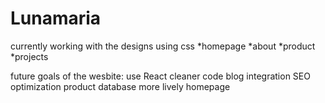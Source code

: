 # Lunamaria 

currently working with the designs using css 
*homepage 
*about
*product
*projects


future goals of the wesbite:
use React
cleaner code
blog integration
SEO optimization
product database
more lively homepage
